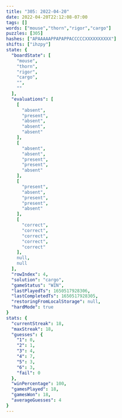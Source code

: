```yaml
---
title: "305: 2022-04-20"
date: 2022-04-20T22:12:08-07:00
tags: []
words: ["mouse","thorn","rigor","cargo"]
puzzles: [305]
hashes: ["APAAAAAPPAPAPPACCCCCXXXXXXXXXX"]
shifts: ["ihzpy"]
state: {
  "boardState": [
    "mouse",
    "thorn",
    "rigor",
    "cargo",
    "",
    ""
  ],
  "evaluations": [
    [
      "absent",
      "present",
      "absent",
      "absent",
      "absent"
    ],
    [
      "absent",
      "absent",
      "present",
      "present",
      "absent"
    ],
    [
      "present",
      "absent",
      "present",
      "present",
      "absent"
    ],
    [
      "correct",
      "correct",
      "correct",
      "correct",
      "correct"
    ],
    null,
    null
  ],
  "rowIndex": 4,
  "solution": "cargo",
  "gameStatus": "WIN",
  "lastPlayedTs": 1650517928306,
  "lastCompletedTs": 1650517928305,
  "restoringFromLocalStorage": null,
  "hardMode": true
}
stats: {
  "currentStreak": 18,
  "maxStreak": 18,
  "guesses": {
    "1": 0,
    "2": 1,
    "3": 4,
    "4": 7,
    "5": 3,
    "6": 3,
    "fail": 0
  },
  "winPercentage": 100,
  "gamesPlayed": 18,
  "gamesWon": 18,
  "averageGuesses": 4
}
---
```


<!-- more -->
